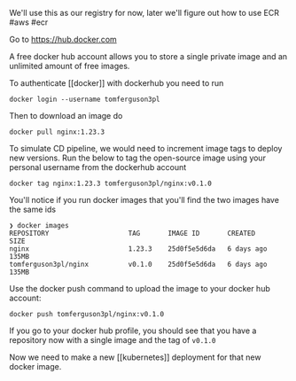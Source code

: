 We'll use this as our registry for now, later we'll figure out how to use ECR #aws #ecr

Go to https://hub.docker.com

A free docker hub account allows you to store a single private image and an unlimited amount of free images.

To authenticate [[docker]] with dockerhub you need to run
```
docker login --username tomferguson3pl
```

Then to download an image do
```
docker pull nginx:1.23.3
```

To simulate CD pipeline, we would need to increment image tags to deploy new versions. Run the below to tag the open-source image using your personal username from the dockerhub account
```
docker tag nginx:1.23.3 tomferguson3pl/nginx:v0.1.0
```

You'll notice if you run docker images that you'll find the two images have the same ids
```
❯ docker images
REPOSITORY                    TAG       IMAGE ID       CREATED        SIZE
nginx                         1.23.3    25d0f5e5d6da   6 days ago     135MB
tomferguson3pl/nginx          v0.1.0    25d0f5e5d6da   6 days ago     135MB
```

Use the docker push command to upload the image to your docker hub account:
```
docker push tomferguson3pl/nginx:v0.1.0
```

If you go to your docker hub profile, you should see that you have a repository now with a single image and the tag of `v0.1.0`

Now we need to make a new [[kubernetes]] deployment for that new docker image. 